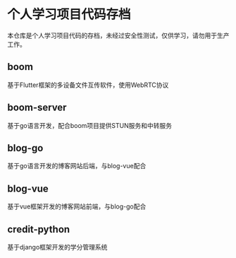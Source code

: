 # 个人学习项目代码存档

本仓库是个人学习项目代码的存档，未经过安全性测试，仅供学习，请勿用于生产工作。

## boom
基于Flutter框架的多设备文件互传软件，使用WebRTC协议

## boom-server
基于go语言开发，配合boom项目提供STUN服务和中转服务

## blog-go

基于go语言开发的博客网站后端，与blog-vue配合

## blog-vue

基于vue框架开发的博客网站前端，与blog-go配合

## credit-python

基于django框架开发的学分管理系统
